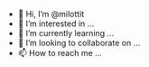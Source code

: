 - 👋 Hi, I’m @milottit
- 👀 I’m interested in ...
- 🌱 I’m currently learning ...
- 💞️ I’m looking to collaborate on ...
- 📫 How to reach me ...

<!---
milottit/milottit is a ✨ special ✨ repository because its `README.md` (this file) appears on your GitHub profile.
You can click the Preview link to take a look at your changes.
--->
